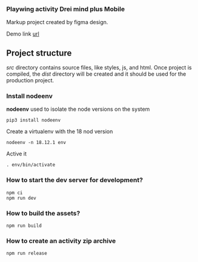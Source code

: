 ### Playwing activity Drei mind plus Mobile ###

Markup project created by figma design.

Demo link [url](https://dubisoft-solutions.github.io/playwing-drei-mind-plus/ "Demo project link")

## Project structure ##

*src* directory contains source files, like styles, js, and html. Once project is compiled, the *dist* directory will be created and it should be used for the production project.

### Install nodeenv ###

**nodeenv** used to isolate the node versions on the system 

    pip3 install nodeenv

Create a virtualenv with the 18 nod version

    nodeenv -n 18.12.1 env

Active it 

    . env/bin/activate

### How to start the dev server for development? ###

    npm ci
    npm run dev


### How to build the assets? ###

    npm run build

### How to create an activity zip archive ###

    npm run release

